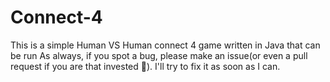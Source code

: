 # Connect-4
This is a simple Human VS Human connect 4 game written in Java that can be run 
As always, if you spot a bug, please make an issue(or even a pull request if you are that invested :eyes:). I'll try to fix it as soon as I can.
